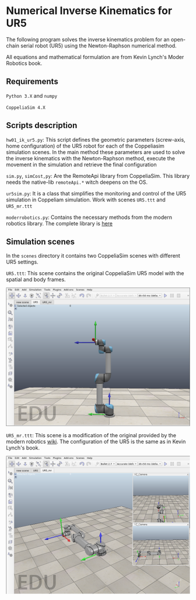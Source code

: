 # Numerical Inverse Kinematics for UR5
The following program solves the inverse kinematics problem for an open-chain serial robot (UR5) using the Newton-Raphson numerical method.

All equations and mathematical formulation are from Kevin Lynch's Moder Robotics book.

## Requirements
`Python 3.X` and `numpy`

`CoppeliaSim 4.X`

## Scripts description
`hw01_ik_ur5.py`: This script defines the geometric parameters (screw-axis, home configuration) of the UR5 robot for each of the Coppeliasim simulation scenes. In the main method these parameters are used to solve the inverse kinematics with the Newton-Raphson method, execute the movement in the simulation and retrieve the final configuration

`sim.py`, `simCost,py`: Are the RemoteApi library from CoppeliaSim. This library needs the native-lib `remoteApi.*` witch deepens on the OS.

`ur5sim.py`: It is a class that simplifies the monitoring and control of the UR5 simulation in Coppeliam simulation. Work with scenes `UR5.ttt` and `UR5_mr.ttt`

`moderrobotics.py`: Contains the necessary methods from the modern robotics library. The complete library is [here](https://github.com/pydata/numexpr)

## Simulation scenes
In the `scenes` directory it contains two CoppeliaSim scenes with different UR5 settings.

`UR5.ttt`: This scene contains the original CoppeliaSim UR5 model with the spatial and body frames.

![](scenes/UR5_snapshot.png)

`UR5_mr.ttt`: This scene is a modification of the original provided by the modern robotics [wiki](http://hades.mech.northwestern.edu/index.php/CoppeliaSim_Introduction). The configuration of the UR5 is the same as in Kevin Lynch's book.

![](scenes/UR5_mr_snapshot.png)
